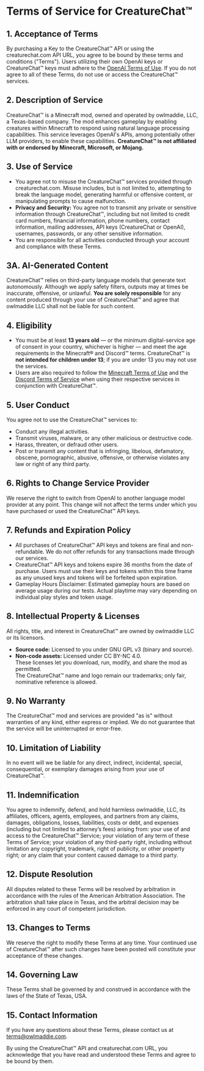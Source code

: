# Terms of Service for CreatureChat™

## 1. Acceptance of Terms
By purchasing a Key to the CreatureChat™ API or using the creaturechat.com API URL, you agree to be bound by these 
terms and conditions ("Terms"). Users utilizing their own OpenAI keys or CreatureChat™ keys must adhere to the 
[OpenAI Terms of Use](https://openai.com/terms/). If you do not agree to all of these Terms, do not use or 
access the CreatureChat™ services.

## 2. Description of Service
CreatureChat™ is a Minecraft mod, owned and operated by owlmaddie, LLC, a Texas-based company. The mod enhances 
gameplay by enabling creatures within Minecraft to respond using natural language processing capabilities. 
This service leverages OpenAI's APIs, among potentially other LLM providers, to enable these capabilities. 
**CreatureChat™ is not affiliated with or endorsed by Minecraft, Microsoft, or Mojang.**

## 3. Use of Service
- You agree not to misuse the CreatureChat™ services provided through creaturechat.com. Misuse includes, but is not limited to, attempting to break the language model, generating harmful or offensive content, or manipulating prompts to cause malfunction.
- **Privacy and Security:** You agree not to transmit any private or sensitive information through CreatureChat™, including but not limited to credit card numbers, financial information, phone numbers, contact information, mailing addresses, API keys (CreatureChat or OpenAI), usernames, passwords, or any other sensitive information.
- You are responsible for all activities conducted through your account and compliance with these Terms.

## 3A. AI-Generated Content
CreatureChat™ relies on third-party language models that generate text autonomously. Although we apply safety filters, 
outputs may at times be inaccurate, offensive, or unlawful. **You are solely responsible** for any content produced 
through your use of CreatureChat™ and agree that owlmaddie LLC shall not be liable for such content.

## 4. Eligibility
- You must be at least **13 years old** — or the minimum digital-service age of consent in your country, whichever is higher — and meet the age requirements in the Minecraft® and Discord™ terms. CreatureChat™ is **not intended for children under 13**; if you are under 13 you may not use the services.
- Users are also required to follow the [Minecraft Terms of Use](https://www.minecraft.net/terms) and the [Discord Terms of Service](https://discord.com/terms) when using their respective services in conjunction with CreatureChat™.

## 5. User Conduct
You agree not to use the CreatureChat™ services to:
- Conduct any illegal activities.
- Transmit viruses, malware, or any other malicious or destructive code.
- Harass, threaten, or defraud other users.
- Post or transmit any content that is infringing, libelous, defamatory, obscene, pornographic, abusive, offensive, or otherwise violates any law or right of any third party.

## 6. Rights to Change Service Provider
We reserve the right to switch from OpenAI to another language model provider at any point. This change will not 
affect the terms under which you have purchased or used the CreatureChat™ API keys.

## 7. Refunds and Expiration Policy
- All purchases of CreatureChat™ API keys and tokens are final and non-refundable. We do not offer refunds for any transactions made through our services.
- CreatureChat™ API keys and tokens expire 36 months from the date of purchase. Users must use their keys and tokens within this time frame as any unused keys and tokens will be forfeited upon expiration.
- Gameplay Hours Disclaimer: Estimated gameplay hours are based on average usage during our tests. Actual playtime may vary depending on individual play styles and token usage.

## 8. Intellectual Property & Licenses
All rights, title, and interest in CreatureChat™ are owned by owlmaddie LLC or its licensors.
- **Source code:** Licensed to you under GNU GPL v3 (binary and source).
- **Non-code assets:** Licensed under CC BY-NC 4.0.  
These licenses let you download, run, modify, and share the mod as permitted.  
The CreatureChat™ name and logo remain our trademarks; only fair, nominative reference is allowed.

## 9. No Warranty
The CreatureChat™ mod and services are provided "as is" without warranties of any kind, either express or implied. 
We do not guarantee that the service will be uninterrupted or error-free.

## 10. Limitation of Liability
In no event will we be liable for any direct, indirect, incidental, special, consequential, or exemplary damages 
arising from your use of CreatureChat™.

## 11. Indemnification
You agree to indemnify, defend, and hold harmless owlmaddie, LLC, its affiliates, officers, agents, employees, and 
partners from any claims, damages, obligations, losses, liabilities, costs or debt, and expenses (including but not 
limited to attorney’s fees) arising from: your use of and access to the CreatureChat™ Service; your violation of 
any term of these Terms of Service; your violation of any third-party right, including without limitation any 
copyright, trademark, right of publicity, or other property right; or any claim that your content caused damage 
to a third party.

## 12. Dispute Resolution
All disputes related to these Terms will be resolved by arbitration in accordance with the rules of the 
American Arbitration Association. The arbitration shall take place in Texas, and the arbitral decision may 
be enforced in any court of competent jurisdiction.

## 13. Changes to Terms
We reserve the right to modify these Terms at any time. Your continued use of CreatureChat™ after such changes have 
been posted will constitute your acceptance of these changes.

## 14. Governing Law
These Terms shall be governed by and construed in accordance with the laws of the State of Texas, USA.

## 15. Contact Information
If you have any questions about these Terms, please contact us at [terms@owlmaddie.com](mailto:terms@owlmaddie.com).

By using the CreatureChat™ API and creaturechat.com URL, you acknowledge that you have read and understood these 
Terms and agree to be bound by them.
